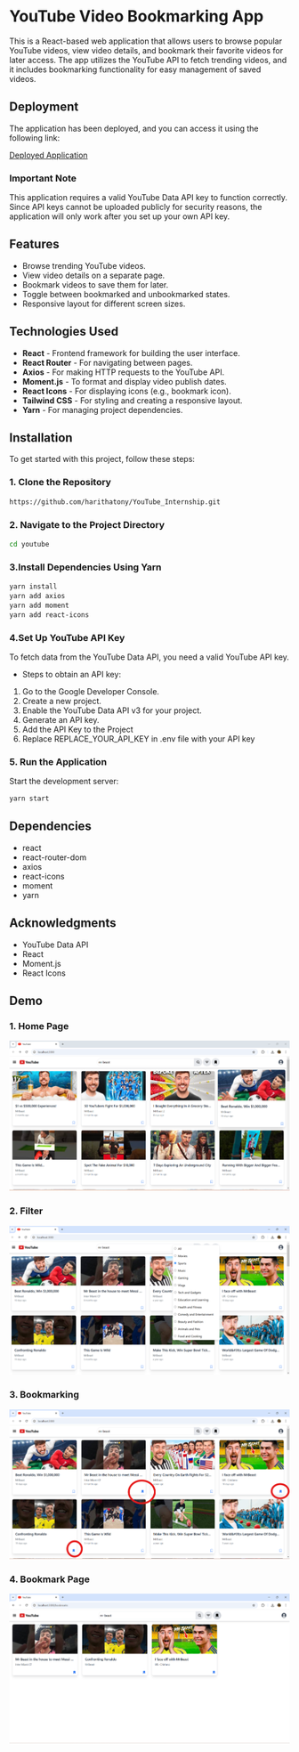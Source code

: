 # YouTube Video Bookmarking App

This is a React-based web application that allows users to browse popular YouTube videos, view video details, and bookmark their favorite videos for later access. The app utilizes the YouTube API to fetch trending videos, and it includes bookmarking functionality for easy management of saved videos.
## Deployment

The application has been deployed, and you can access it using the following link:

[Deployed Application](https://you-tube-internship.vercel.app/)

### Important Note

This application requires a valid YouTube Data API key to function correctly. Since API keys cannot be uploaded publicly for security reasons, the application will only work after you set up your own API key.


## Features

- Browse trending YouTube videos.
- View video details on a separate page.
- Bookmark videos to save them for later.
- Toggle between bookmarked and unbookmarked states.
- Responsive layout for different screen sizes.

## Technologies Used

- **React** - Frontend framework for building the user interface.
- **React Router** - For navigating between pages.
- **Axios** - For making HTTP requests to the YouTube API.
- **Moment.js** - To format and display video publish dates.
- **React Icons** - For displaying icons (e.g., bookmark icon).
- **Tailwind CSS** - For styling and creating a responsive layout.
- **Yarn** - For managing project dependencies.

## Installation

To get started with this project, follow these steps:

### 1. Clone the Repository

```bash
https://github.com/harithatony/YouTube_Internship.git
```

### 2. Navigate to the Project Directory

```bash
cd youtube
```

### 3.Install Dependencies Using Yarn

```bash
yarn install
yarn add axios
yarn add moment
yarn add react-icons
```

### 4.Set Up YouTube API Key
To fetch data from the YouTube Data API, you need a valid YouTube API key.

- Steps to obtain an API key:
1. Go to the Google Developer Console.
2.  Create a new project.
3.  Enable the YouTube Data API v3 for your project.
4.  Generate an API key.
5.  Add the API Key to the Project
6.  Replace REPLACE_YOUR_API_KEY in .env file with your API key

### 5. Run the Application
Start the development server:

```bash
yarn start
```


## Dependencies
- react
- react-router-dom
- axios
- react-icons
- moment
- yarn



## Acknowledgments
- YouTube Data API
- React
- Moment.js
- React Icons

## Demo

### 1. Home Page
   ![Home Page](ReadmeAssets/HomePage.png)
### 2. Filter
   ![Home Page](ReadmeAssets/Filter.png)
### 3. Bookmarking
   ![Home Page](ReadmeAssets/Bookmarking.png)
### 4. Bookmark Page
   ![Home Page](ReadmeAssets/BookmarkPage.png)

